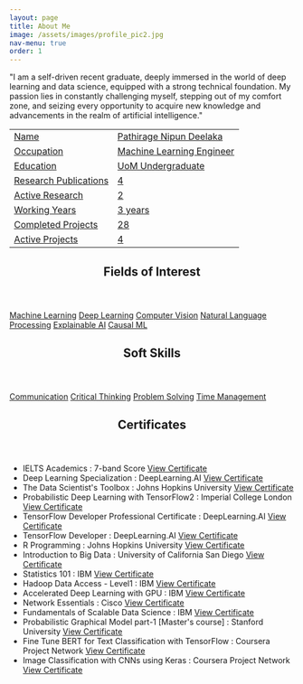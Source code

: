 ```yaml
---
layout: page
title: About Me
image: /assets/images/profile_pic2.jpg
nav-menu: true
order: 1
---
```


<!-- Main -->
<div id="main" class="alt">
	<!-- Two -->
	<section id="one">
		<div class="inner no-padding">
			<!-- <header class="major">
				<h1>Me ?</h1>
			</header> -->
			<div>
				<p class='actions'>"I am a self-driven recent graduate, deeply immersed in the world of deep learning and data science, equipped with a strong technical foundation. My passion lies in constantly challenging myself, stepping out of my comfort zone, and seizing every opportunity to acquire new knowledge and advancements in the realm of artificial intelligence."</p>
			</div>
			<div class="row">
				<div class="6u 12u$(small)">
					<div class="table-container">
					<table>
						<tr>
							<td class="first-column"><a href="#" class="special small disable">Name</a></td>
							<td class="second-column"><a href="#" class="small disable">Pathirage Nipun Deelaka</a></td>
						</tr>
						<tr>
							<td class="first-column"><a href="#" class="special small disable">Occupation</a></td>
							<td class="second-column"><a href="#" class="small disable">Machine Learning Engineer</a></td>
						</tr>
						<tr>
							<td class="first-column"><a href="#" class="special small disable">Education</a></td>
							<td class="second-column"><a href="#" class="small disable">UoM Undergraduate</a></td>
						</tr>
						<tr>
							<td class="first-column"><a href="#" class="special small disable">Research Publications</a></td>
							<td class="second-column"><a href="#" class="small disable">4</a></td>
						</tr>
						<tr>
							<td class="first-column"><a href="#" class="special small disable">Active Research</a></td>
							<td class="second-column"><a href="#" class="small disable">2</a></td>
						</tr>
						<tr>
							<td class="first-column"><a href="#" class="special small disable">Working Years</a></td>
							<td class="second-column"><a href="#" class="small disable">3 years</a></td>
						</tr>
						<tr>
							<td class="first-column"><a href="#" class="special small disable">Completed Projects</a></td>
							<td class="second-column"><a href="#" class="small disable">28</a></td>
						</tr>
						<tr>
							<td class="first-column"><a href="#" class="special small disable">Active Projects</a></td>
							<td class="second-column"><a href="#" class="small disable">4</a></td>
						</tr>
					</table>
					</div>
				</div>
				<div class="6u$ 12u$(small)">
					<!-- <h3>Technologies</h3> -->
					<div class='logos-container'>
					</div>
				</div>
			</div>
		</div>
	</section>
	<section id="one">
		<div class="inner no-padding">
			<div class="row">
				<div class="6u 12u$(small)">
					<header class="major">
						<h1>Fields of Interest</h1>
					</header>
					<p class='actions'> 
						<a href="#" class="button small disable">Machine Learning</a>
						<a href="#" class="button small disable">Deep Learning</a>
						<a href="#" class="button small disable">Computer Vision</a>
						<a href="#" class="button small disable">Natural Language Processing</a>
						<a href="#" class="button small disable">Explainable AI</a>
						<a href="#" class="button small disable">Causal ML</a>
					</p>
				</div>
				<div class="6u$ 12u$(small)">
					<header class="major">
						<h1>Soft Skills</h1>
					</header>
					<p class='actions'>
						<a href="#" class="button small disable">Communication</a>
						<a href="#" class="button small disable">Critical Thinking</a>
						<a href="#" class="button small disable">Problem Solving</a>
						<a href="#" class="button small disable">Time Management</a>
					</p>
				</div>
			</div>
		</div>
	</section>
	<section id='second'>
		<div class='inner no-padding'>
			<header class="major">
				<h1>Certificates</h1>
			</header>
			<ul class="fa-ul">
				<li>
					<i class="fa-li fa fa-check-square"></i>IELTS Academics : 7-band Score
					<a href="#">
						<i class="fas fa-arrow-right"></i> View Certificate
					</a>
				</li>
				<li>
					<i class="fa-li fa fa-check-square"></i>Deep Learning Specialization : DeepLearning.AI
					<a href="https://coursera.org/share/9198bf9e5641668612752b5cd17be8a2">
						<i class="fas fa-arrow-right"></i> View Certificate
					</a>
				</li>
				<li>
					<i class="fa-li fa fa-check-square"></i>The Data Scientist's Toolbox : Johns Hopkins University
					<a href="https://coursera.org/share/b0240c783a1084cc019f1726c78ad714">
						<i class="fas fa-arrow-right"></i> View Certificate
					</a>
				</li>
				<li>
					<i class="fa-li fa fa-check-square"></i>Probabilistic Deep Learning with TensorFlow2 : Imperial College London
					<a href="https://coursera.org/share/99d94036e9a6aaeaad6fb3bf0c9f1b2b">
						<i class="fas fa-arrow-right"></i> View Certificate
					</a>
				</li>
				<li>
					<i class="fa-li fa fa-check-square"></i>TensorFlow Developer Professional Certificate : DeepLearning.AI
					<a href="https://coursera.org/share/8c02a5733cf899633cd646e96699bd8c">
						<i class="fas fa-arrow-right"></i> View Certificate
					</a>
				</li>
				<li>
					<i class="fa-li fa fa-check-square"></i>TensorFlow Developer : DeepLearning.AI
					<a href="https://coursera.org/share/51fc43212ade6d35c710f0755c2ed6a6">
						<i class="fas fa-arrow-right"></i> View Certificate
					</a>
				</li>
				<li>
					<i class="fa-li fa fa-check-square"></i>R Programming : Johns Hopkins University
					<a href="https://coursera.org/share/51fc43212ade6d35c710f0755c2ed6a6">
						<i class="fas fa-arrow-right"></i> View Certificate
					</a>
				</li>
				<li>
					<i class="fa-li fa fa-check-square"></i>Introduction to Big Data : University of California San Diego
					<a href="https://coursera.org/share/9298c7594cc92836c2cd3a8772d73304">
						<i class="fas fa-arrow-right"></i> View Certificate
					</a>
				</li>
				<li>
					<i class="fa-li fa fa-check-square"></i>Statistics 101 : IBM
					<a href="https://www.credly.com/badges/dddec237-21fe-4897-bf4e-6f6552d08d38">
						<i class="fas fa-arrow-right"></i> View Certificate
					</a>
				</li>
				<li>
					<i class="fa-li fa fa-check-square"></i>Hadoop Data Access - Level1 : IBM
					<a href="https://www.credly.com/earner/earned/badge/02ca5132-1936-40bf-8590-6d2b807df0d8">
						<i class="fas fa-arrow-right"></i> View Certificate
					</a>
				</li>
				<li>
					<i class="fa-li fa fa-check-square"></i>Accelerated Deep Learning with GPU : IBM
					<a href="https://www.credly.com/earner/earned/badge/1c2babb5-b33d-4806-8d2e-fd3d7b27a6b1">
						<i class="fas fa-arrow-right"></i> View Certificate
					</a>
				</li>
				<li>
					<i class="fa-li fa fa-check-square"></i>Network Essentials : Cisco
					<a href="https://www.credly.com/earner/earned/badge/6a342082-5083-46ef-93e1-f657dae50fcc">
						<i class="fas fa-arrow-right"></i> View Certificate
					</a>
				</li>
				<li>
					<i class="fa-li fa fa-check-square"></i>Fundamentals of Scalable Data Science : IBM
					<a href="https://coursera.org/share/274e3acea752e9142ce7102a32ec0481">
						<i class="fas fa-arrow-right"></i> View Certificate
					</a>
				</li>
				<li>
					<i class="fa-li fa fa-check-square"></i>Probabilistic Graphical Model part-1 [Master's course] : Stanford University
					<a href="https://coursera.org/share/3ed60cb19790f7e7be6b8f26fbc53a4e">
						<i class="fas fa-arrow-right"></i> View Certificate
					</a>
				</li>
				<li>
					<i class="fa-li fa fa-check-square"></i>Fine Tune BERT for Text Classification with TensorFlow : Coursera Project Network
					<a href="https://coursera.org/share/31703989331643fbaf60e9f0df18048d">
						<i class="fas fa-arrow-right"></i> View Certificate
					</a>
				</li>
				<li>
					<i class="fa-li fa fa-check-square"></i>Image Classification with CNNs using Keras : Coursera Project Network
					<a href="https://coursera.org/share/61de7e52a8e59f9dd2effc292ca1f413">
						<i class="fas fa-arrow-right"></i> View Certificate
					</a>
				</li>
			</ul>
		</div>
	</section>
</div>




